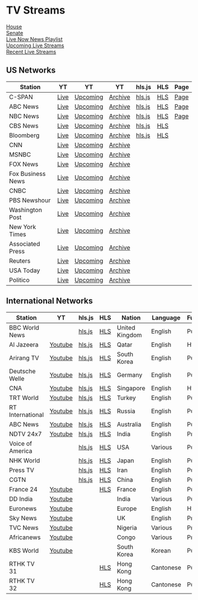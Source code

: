 # TV Streams

<link rel="stylesheet" type="text/css" href="css/markdown.css">
<link rel="shortcut icon" href="ico/favicon.png" type="image/x-icon">

[House](house.html)  
[Senate](senate.html)  
[Live Now News Playlist](https://www.youtube.com/playlist?list=PL3ZQ5CpNulQmA2Tegc98c0XXJTzuKb0wS)  
[Upcoming Live Streams](https://www.youtube.com/playlist?list=PLU12uITxBEPHHlOIWGAIezbshH82rGpKp)  
[Recent Live Streams](https://www.youtube.com/playlist?list=PLU12uITxBEPFteq84ODnPRJjskBgVQC2M)

## US Networks

| Station | YT | YT | YT | hls.js | HLS | Page | 
|-|-|-|-|-|-|-|
| C-SPAN | [Live](https://www.youtube.com/c/cspan/live) | [Upcoming](https://www.youtube.com/c/cspan/videos?view=2&live_view=502) | [Archive](https://www.youtube.com/c/cspan/videos?view=2&live_view=503) | [hls.js](https://www.danburd.com/hlsjsvideo.html?stream=https://skystreams-lh.akamaihd.net/i/SkyC1_1@500806/master.m3u8) | [HLS](https://skystreams-lh.akamaihd.net/i/SkyC1_1@500806/master.m3u8) | [Page](https://www.danburd.com/cspan.html) |
| ABC News | [Live](https://www.youtube.com/c/ABCNews/live) | [Upcoming](https://www.youtube.com/c/ABCNews/videos?view=2&live_view=502) | [Archive](https://www.youtube.com/c/ABCNews/videos?view=2&live_view=503) | [hls.js](https://www.danburd.com/hlsjsvideo.html?stream=https://content.uplynk.com/channel/3324f2467c414329b3b0cc5cd987b6be.m3u8) | [HLS](https://content.uplynk.com/channel/3324f2467c414329b3b0cc5cd987b6be.m3u8) | [Page](https://www.danburd.com/abcnews.html) |
| NBC News | [Live](https://www.youtube.com/c/NBCNews/live) | [Upcoming](https://www.youtube.com/c/NBCNews/videos?view=2&live_view=502) | [Archive](https://www.youtube.com/c/NBCNews/videos?view=2&live_view=503) | [hls.js](https://www.danburd.com/hlsjsvideo.html?stream=https://nbcnewshls-i.akamaihd.net/hls/live/1005170/nnn_live1/index.m3u8) | [HLS](https://nbcnewshls-i.akamaihd.net/hls/live/1005170/nnn_live1/index.m3u8) | [Page](https://www.danburd.com/nbcnews.html) |
| CBS News | [Live](https://www.youtube.com/c/CBSNews/live) | [Upcoming](https://www.youtube.com/c/CBSNews/videos?view=2&live_view=502) | [Archive](https://www.youtube.com/c/CBSNews/videos?view=2&live_view=503) | [hls.js](https://www.danburd.com/hlsjsvideo.html?stream=https://cbsnewshd-lh.akamaihd.net/i/CBSNHD_7@199302/master.m3u8) | [HLS](https://cbsnewshd-lh.akamaihd.net/i/CBSNHD_7@199302/master.m3u8) |
| Bloomberg | [Live](https://www.youtube.com/c/BloombergNews/live) | [Upcoming](https://www.youtube.com/channel/UCUMZ7gohGI9HcU9VNsr2FJQ/videos?view=2&live_view=502) | [Archive](https://www.youtube.com/channel/UCUMZ7gohGI9HcU9VNsr2FJQ/videos?view=2&live_view=503) | [hls.js](https://www.danburd.com/hlsjsvideo.html?stream=https://liveproduseast.akamaized.net/us/Channel-USTV-AWS-virginia-1/Source-USTV-1000-1_live.m3u8) | [HLS](https://liveproduseast.akamaized.net/us/Channel-USTV-AWS-virginia-1/Source-USTV-1000-1_live.m3u8) |
| CNN | [Live](https://www.youtube.com/channel/UCupvZG-5ko_eiXAupbDfxWw/live) | [Upcoming](https://www.youtube.com/channel/UCupvZG-5ko_eiXAupbDfxWw/videos?view=2&live_view=502) | [Archive](https://www.youtube.com/channel/UCupvZG-5ko_eiXAupbDfxWw/videos?view=2&live_view=503) |
| MSNBC | [Live](https://www.youtube.com/c/msnbc/live) | [Upcoming](https://www.youtube.com/c/msnbc/videos?view=2&live_view=502) | [Archive](https://www.youtube.com/c/msnbc/videos?view=2&live_view=503) |
| FOX News | [Live](https://www.youtube.com/c/FOXNews/live) | [Upcoming](https://www.youtube.com/c/FOXNews/videos?view=2&live_view=502) | [Archive](https://www.youtube.com/c/FOXNews/videos?view=2&live_view=503) |
| Fox Business News | [Live](https://www.youtube.com/c/FoxBusiness/live) | [Upcoming](https://www.youtube.com/c/FoxBusiness/videos?view=2&live_view=502) | [Archive](https://www.youtube.com/c/FoxBusiness/videos?view=2&live_view=503) |
| CNBC | [Live](https://www.youtube.com/c/CNBC/live) | [Upcoming](https://www.youtube.com/c/CNBC/videos?view=2&live_view=502) | [Archive](https://www.youtube.com/c/CNBC/videos?view=2&live_view=503) |
| PBS Newshour | [Live](https://www.youtube.com/c/PBSNewshour/live) | [Upcoming](https://www.youtube.com/c/PBSNewshour/videos?view=2&live_view=502) | [Archive](https://www.youtube.com/c/PBSNewshour/videos?view=2&live_view=503) |
| Washington Post | [Live](https://www.youtube.com/c/washingtonpost/live) | [Upcoming](https://www.youtube.com/c/washingtonpost/videos?view=2&live_view=502) | [Archive](https://www.youtube.com/c/washingtonpost/videos?view=2&live_view=503) |
| New York Times | [Live](https://www.youtube.com/c/NYTimes/live) | [Upcoming](https://www.youtube.com/c/NYTimes/videos?view=2&live_view=502) | [Archive](https://www.youtube.com/c/NYTimes/videos?view=2&live_view=503) |
| Associated Press | [Live](https://www.youtube.com/c/ap/live) | [Upcoming](https://www.youtube.com/c/ap/videos?view=2&live_view=502) | [Archive](https://www.youtube.com/c/ap/videos?view=2&live_view=503)
| Reuters | [Live](https://www.youtube.com/c/Reuters/live) | [Upcoming](https://www.youtube.com/c/Reuters/videos?view=2&live_view=502) | [Archive](https://www.youtube.com/c/Reuters/videos?view=2&live_view=503)
| USA Today | [Live](https://www.youtube.com/c/USAToday/live) | [Upcoming](https://www.youtube.com/c/USAToday/videos?view=2&live_view=502) | [Archive](https://www.youtube.com/c/USAToday/videos?view=2&live_view=503) |
| Politico | [Live](https://www.youtube.com/c/Politico/live) | [Upcoming](https://www.youtube.com/c/Politico/videos?view=2&live_view=502) | [Archive](https://www.youtube.com/c/Politico/videos?view=2&live_view=503) |

## International Networks

| Station | YT | hls.js | HLS | Nation | Language | Funding | Website | Wikipedia |
| --- | --- | --- | --- | --- | --- | --- | --- | --- |
| BBC World News |     | [hls.js](https://www.danburd.com/hlsjsvideo.html?stream=http://ott-cdn.ucom.am/s24/index.m3u8) | [HLS](http://ott-cdn.ucom.am/s24/index.m3u8) | United Kingdom | English | Public | [Website](https://www.bbc.com/news/world_radio_and_tv) | [Wikipedia](https://en.wikipedia.org/wiki/BBC_World_News) |
| Al Jazeera | [Youtube](https://www.youtube.com/c/AlJazeeraEnglish/live) | [hls.js](https://www.danburd.com/hlsjsvideo.html?stream=https://live-hls-web-aje.getaj.net/AJE/index.m3u8) | [HLS](https://live-hls-web-aje.getaj.net/AJE/index.m3u8) | Qatar | English | Hybrid | [Website](https://www.aljazeera.com/live/) | [Wikipedia](https://en.wikipedia.org/wiki/Al_Jazeera_English) |
| Arirang TV | [Youtube](https://www.youtube.com/c/ArirangCoKrTV/live) | [hls.js](https://www.danburd.com/hlsjsvideo.html?stream=https://amdlive-ch01-ctnd-com.akamaized.net/arirang_1ch/smil:arirang_1ch.smil/master.m3u8) | [HLS](https://amdlive-ch01-ctnd-com.akamaized.net/arirang_1ch/smil:arirang_1ch.smil/master.m3u8) | South Korea | English | Public | [Website](http://www.arirang.co.kr/player/OnAir_TV.asp) | [Wikipedia](https://en.wikipedia.org/wiki/ArirangTV) |
| Deutsche Welle | [Youtube](https://www.youtube.com/c/dwnews/live) | [hls.js](https://www.danburd.com/hlsjsvideo.html?stream=https://dwstream4-lh.akamaihd.net/i/dwstream4_live@131329/master.m3u8) | [HLS](https://dwstream4-lh.akamaihd.net/i/dwstream4_live@131329/master.m3u8) | Germany | English | Public | [Website](https://www.dw.com/en/media-center/live-tv/s-100825?channel=1) | [Wikipedia](https://en.wikipedia.org/wiki/DW-TV) |
| CNA | [Youtube](https://www.youtube.com/channel/UC83jt4dlz1Gjl58fzQrrKZg/live) | [hls.js](https://www.danburd.com/hlsjsvideo.html?stream=https://d2e1asnsl7br7b.cloudfront.net/7782e205e72f43aeb4a48ec97f66ebbe/index.m3u8) | [HLS](https://d2e1asnsl7br7b.cloudfront.net/7782e205e72f43aeb4a48ec97f66ebbe/index.m3u8) | Singapore | English | Hybrid | [Website](https://www.channelnewsasia.com/news/livetv) | [Wikipedia](https://en.wikipedia.org/wiki/CNA_(news_channel)) |
| TRT World | [Youtube](https://www.youtube.com/c/TRTWorld/live) | [hls.js](https://www.danburd.com/hlsjsvideo.html?stream=https://api.trtworld.com/livestream/v1/WcM3Oa2LHD9iUjWDSRUI335NkMWVTUV351H56dqC/master.m3u8) | [HLS](https://api.trtworld.com/livestream/v1/WcM3Oa2LHD9iUjWDSRUI335NkMWVTUV351H56dqC/master.m3u8) | Turkey | English | Public | [Website](https://www.trtworld.com/live/) | [Wikipedia](https://en.wikipedia.org/wiki/TRT_World) |
| RT International | [Youtube](https://www.youtube.com/c/RT/live) | [hls.js](https://www.danburd.com/hlsjsvideo.html?stream=https://rt-news.secure.footprint.net/1103.m3u8) | [HLS](https://rt-news.secure.footprint.net/1103.m3u8) | Russia | English | Public | [Website](https://www.rt.com/on-air/) | [Wikipedia](https://en.wikipedia.org/wiki/RT_(TV_network)) |
| ABC News | [Youtube](https://www.youtube.com/c/NewsOnABC/live) | [hls.js](https://www.danburd.com/hlsjsvideo.html?stream=https://abc-iview-mediapackagestreams-2.akamaized.net/out/v1/6e1cc6d25ec0480ea099a5399d73bc4b/index.m3u8) | [HLS](https://abc-iview-mediapackagestreams-2.akamaized.net/out/v1/6e1cc6d25ec0480ea099a5399d73bc4b/index.m3u8) | Australia | English | Public | [Website](https://www.abc.net.au/news/) | [Wikipedia](https://en.wikipedia.org/wiki/ABC_News_(Australia)) |
| NDTV 24x7 | [Youtube](https://www.youtube.com/c/NDTV/live) | [hls.js](https://www.danburd.com/hlsjsvideo.html?stream=https://ndtv24x7elemarchana.akamaized.net/hls/live/2003678/ndtv24x7/ndtv24x7master.m3u8) | [HLS](https://ndtv24x7elemarchana.akamaized.net/hls/live/2003678/ndtv24x7/ndtv24x7master.m3u8) | India | English | Private | [Website](https://www.ndtv.com/video/live/channel/ndtv24x7) | [Wikipedia](https://en.wikipedia.org/wiki/NDTV_24x7) |
| Voice of America |     | [hls.js](https://www.danburd.com/hlsjsvideo.html?stream=https://voa-lh.akamaihd.net/i/voa_mpls_tvmc3_3@320295/master.m3u8) | [HLS](https://voa-lh.akamaihd.net/i/voa_mpls_tvmc3_3@320295/master.m3u8) | USA | Various | Public | [Website](https://www.voanews.com/watch) | [Wikipedia](https://en.wikipedia.org/wiki/Voice_of_America) |
| NHK World |     | [hls.js](https://www.danburd.com/hlsjsvideo.html?stream=https://nhkworld.webcdn.stream.ne.jp/www11/nhkworld-tv/global/2003458/live.m3u8) | [HLS](https://nhkworld.webcdn.stream.ne.jp/www11/nhkworld-tv/global/2003458/live.m3u8) | Japan | English | Public | [Website](https://www3.nhk.or.jp/nhkworld/en/live/) | [Wikipedia](https://en.wikipedia.org/wiki/NHK_World-Japan) |
| Press TV |     | [hls.js](https://www.danburd.com/hlsjsvideo.html?stream=https://live.presstv.ir/liveprs/smil:liveprs/playlist.m3u8) | [HLS](https://live.presstv.ir/liveprs/smil:liveprs/playlist.m3u8) | Iran | English | Public | [Website](https://www.presstv.ir/Live) | [Wikipedia](https://en.wikipedia.org/wiki/Press_TV) |
| CGTN |     | [hls.js](https://www.danburd.com/hlsjsvideo.html?stream=https://news.cgtn.com/resource/live/english/cgtn-news.m3u8) | [HLS](https://news.cgtn.com/resource/live/english/cgtn-news.m3u8) | China | English | Public | [Website](https://www.cgtn.com/channel/en.do) | [Wikipedia](https://en.wikipedia.org/wiki/CGTN_(TV_channel)) |
| France 24 | [Youtube](https://www.youtube.com/c/france24english/live) |     | [HLS](https://static.france24.com/live/F24_EN_LO_HLS/live_ios.m3u8) | France | English | Public | [Website](https://www.france24.com/en/live) | [Wikipedia](https://en.wikipedia.org/wiki/France_24) |
| DD India | [Youtube](https://www.youtube.com/c/DDIndia/live) |     |     | India | Various | Public | [Website](https://prasarbharati.gov.in/live-tv/) | [Wikipedia](https://en.wikipedia.org/wiki/DD_India) |
| Euronews | [Youtube](https://www.youtube.com/c/euronews/live) |     |     | Europe | English | Hybrid | [Website](https://www.euronews.com/live) | [Wikipedia](https://en.wikipedia.org/wiki/Euronews) |
| Sky News | [Youtube](https://www.youtube.com/c/skynews/live) |     |     | UK  | English | Private | [Website](https://news.sky.com/story/watch-sky-news-live-10315632) | [Wikipedia](https://en.wikipedia.org/wiki/Sky_News#Sky_News_International) |
| TVC News | [Youtube](https://www.youtube.com/c/TVCNewsNigeria/live) |     |     | Nigeria | Various | Private | [Website](https://tvcnews.tv/live-streaming/) | [Wikipedia](https://en.wikipedia.org/wiki/TVC_News) |
| Africanews | [Youtube](https://www.youtube.com/c/africanews/live) |     |     | Congo | Various | Private | [Website](https://www.africanews.com/live/) | [Wikipedia](https://en.wikipedia.org/wiki/Africanews) |
| KBS World | [Youtube](https://www.youtube.com/channel/UC5BMQOsAB8hKUyHu9KI6yig/live) |     |     | South Korea | Korean | Public | [Website](https://kbsworld.kbs.co.kr/index_en.php) | [Wikipedia](https://en.wikipedia.org/wiki/KBS_World_(TV_channel)) |
| RTHK TV 31 |     |     | [HLS](https://www.rthk.hk/feeds/dtt/rthktv31_https.m3u8) | Hong Kong | Cantonese | Public | [Website](https://www.rthk.hk/tv) | [Wikipedia](https://en.wikipedia.org/wiki/RTHK_TV_31,_31A) |
| RTHK TV 32 |     |     | [HLS](https://www.rthk.hk/feeds/dtt/rthktv32_https.m3u8) | Hong Kong | Cantonese | Public | [Website](https://www.rthk.hk/tv) |     |
